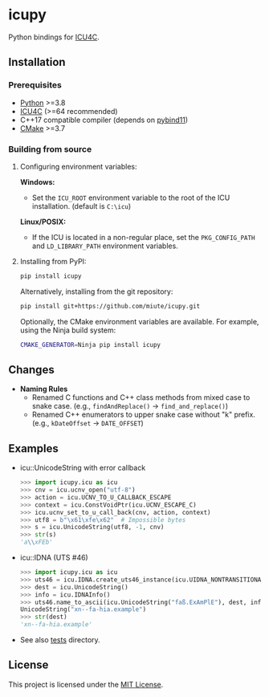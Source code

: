 # icupy

Python bindings for [ICU4C](https://unicode-org.github.io/icu/userguide/icu4c/).

## Installation

### Prerequisites

- [Python](https://www.python.org/) >=3.8
- [ICU4C](https://icu.unicode.org/) (>=64 recommended)
- C++17 compatible compiler (depends on [pybind11](https://github.com/pybind/pybind11))
- [CMake](https://cmake.org/) >=3.7

### Building from source

1. Configuring environment variables:

    **Windows:**

    * Set the `ICU_ROOT` environment variable to the root of the ICU installation. (default is `C:\icu`)

    **Linux/POSIX:**

    * If the ICU is located in a non-regular place, set the `PKG_CONFIG_PATH` and `LD_LIBRARY_PATH` environment variables.

2. Installing from PyPI:

    ```bash
    pip install icupy
    ```

    Alternatively, installing from the git repository:

    ```bash
    pip install git+https://github.com/miute/icupy.git
    ```
   
    Optionally, the CMake environment variables are available.
    For example, using the Ninja build system:

    ```bash
    CMAKE_GENERATOR=Ninja pip install icupy
    ```

## Changes

- **Naming Rules**
  - Renamed C functions and C++ class methods from mixed case to snake case. (e.g., `findAndReplace()` → `find_and_replace()`)
  - Renamed C++ enumerators to upper snake case without "k" prefix. (e.g., `kDateOffset` → `DATE_OFFSET`)

## Examples

- icu::UnicodeString with error callback

    ```python
    >>> import icupy.icu as icu
    >>> cnv = icu.ucnv_open("utf-8")
    >>> action = icu.UCNV_TO_U_CALLBACK_ESCAPE
    >>> context = icu.ConstVoidPtr(icu.UCNV_ESCAPE_C)
    >>> icu.ucnv_set_to_u_call_back(cnv, action, context)
    >>> utf8 = b"\x61\xfe\x62"  # Impossible bytes
    >>> s = icu.UnicodeString(utf8, -1, cnv)
    >>> str(s)
    'a\\xFEb'
    ```

- icu::IDNA (UTS #46)

    ```python
    >>> import icupy.icu as icu
    >>> uts46 = icu.IDNA.create_uts46_instance(icu.UIDNA_NONTRANSITIONAL_TO_ASCII)
    >>> dest = icu.UnicodeString()
    >>> info = icu.IDNAInfo()
    >>> uts46.name_to_ascii(icu.UnicodeString("faß.ExAmPlE"), dest, info)
    UnicodeString("xn--fa-hia.example")
    >>> str(dest)
    'xn--fa-hia.example'
    ```

- See also [tests](https://github.com/miute/icupy/tree/main/tests) directory.

## License

This project is licensed under the [MIT License](https://github.com/miute/icupy/blob/main/LICENSE).
